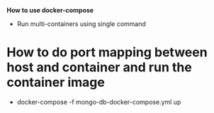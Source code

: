 **How to use docker-compose** 
- Run multi-containers using single command

# How to do port mapping between host and container and run the container image
 - docker-compose -f mongo-db-docker-compose.yml up

